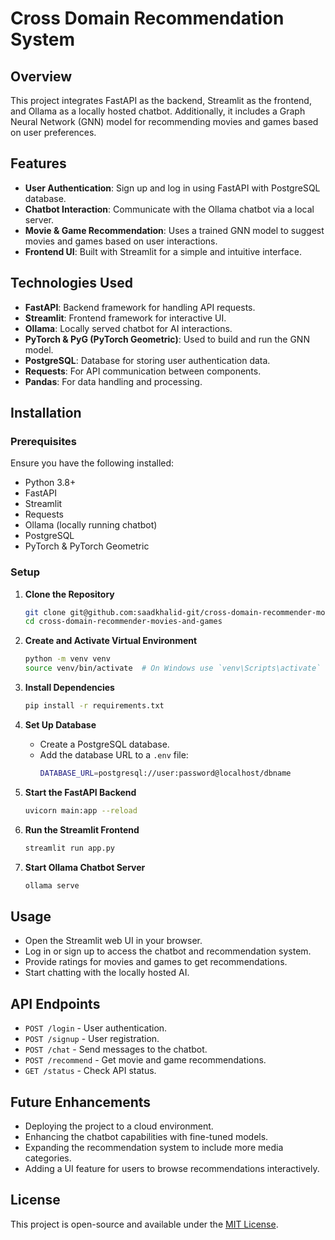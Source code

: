 # Cross Domain Recommendation System

## Overview
This project integrates FastAPI as the backend, Streamlit as the frontend, and Ollama as a locally hosted chatbot. Additionally, it includes a Graph Neural Network (GNN) model for recommending movies and games based on user preferences.

## Features
- **User Authentication**: Sign up and log in using FastAPI with PostgreSQL database.
- **Chatbot Interaction**: Communicate with the Ollama chatbot via a local server.
- **Movie & Game Recommendation**: Uses a trained GNN model to suggest movies and games based on user interactions.
- **Frontend UI**: Built with Streamlit for a simple and intuitive interface.

## Technologies Used
- **FastAPI**: Backend framework for handling API requests.
- **Streamlit**: Frontend framework for interactive UI.
- **Ollama**: Locally served chatbot for AI interactions.
- **PyTorch & PyG (PyTorch Geometric)**: Used to build and run the GNN model.
- **PostgreSQL**: Database for storing user authentication data.
- **Requests**: For API communication between components.
- **Pandas**: For data handling and processing.

## Installation

### Prerequisites
Ensure you have the following installed:
- Python 3.8+
- FastAPI
- Streamlit
- Requests
- Ollama (locally running chatbot)
- PostgreSQL
- PyTorch & PyTorch Geometric

### Setup

1. **Clone the Repository**
   ```sh
   git clone git@github.com:saadkhalid-git/cross-domain-recommender-movies-and-games.git
   cd cross-domain-recommender-movies-and-games
   ```

2. **Create and Activate Virtual Environment**
   ```sh
   python -m venv venv
   source venv/bin/activate  # On Windows use `venv\Scripts\activate`
   ```

3. **Install Dependencies**
   ```sh
   pip install -r requirements.txt
   ```

4. **Set Up Database**
   - Create a PostgreSQL database.
   - Add the database URL to a `.env` file:
     ```sh
     DATABASE_URL=postgresql://user:password@localhost/dbname
     ```

5. **Start the FastAPI Backend**
   ```sh
   uvicorn main:app --reload
   ```

6. **Run the Streamlit Frontend**
   ```sh
   streamlit run app.py
   ```

7. **Start Ollama Chatbot Server**
   ```sh
   ollama serve
   ```

## Usage
- Open the Streamlit web UI in your browser.
- Log in or sign up to access the chatbot and recommendation system.
- Provide ratings for movies and games to get recommendations.
- Start chatting with the locally hosted AI.

## API Endpoints
- `POST /login` - User authentication.
- `POST /signup` - User registration.
- `POST /chat` - Send messages to the chatbot.
- `POST /recommend` - Get movie and game recommendations.
- `GET /status` - Check API status.

## Future Enhancements
- Deploying the project to a cloud environment.
- Enhancing the chatbot capabilities with fine-tuned models.
- Expanding the recommendation system to include more media categories.
- Adding a UI feature for users to browse recommendations interactively.

## License
This project is open-source and available under the [MIT License](LICENSE).

